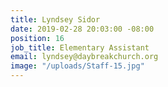 ```yaml
---
title: Lyndsey Sidor
date: 2019-02-28 20:03:00 -08:00
position: 16
job_title: Elementary Assistant
email: lyndsey@daybreakchurch.org
image: "/uploads/Staff-15.jpg"
---
```


